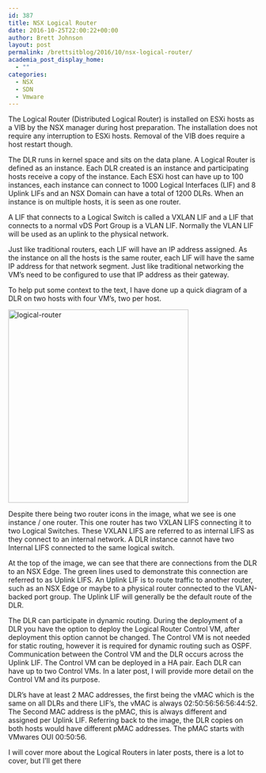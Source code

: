 ```yaml
---
id: 387
title: NSX Logical Router
date: 2016-10-25T22:00:22+00:00
author: Brett Johnson
layout: post
permalink: /brettsitblog/2016/10/nsx-logical-router/
academia_post_display_home:
  - ""
categories:
  - NSX
  - SDN
  - Vmware
---
```

The Logical Router (Distributed Logical Router) is installed on ESXi hosts as a VIB by the NSX manager during host preparation. The installation does not require any interruption to ESXi hosts. Removal of the VIB does require a host restart though.

The DLR runs in kernel space and sits on the data plane. A Logical Router is defined as an instance. Each DLR created is an instance and participating hosts receive a copy of the instance. Each ESXi host can have up to 100 instances, each instance can connect to 1000 Logical Interfaces (LIF) and 8 Uplink LIFs and an NSX Domain can have a total of 1200 DLRs. When an instance is on multiple hosts, it is seen as one router.

A LIF that connects to a Logical Switch is called a VXLAN LIF and a LIF that connects to a normal vDS Port Group is a VLAN LIF. Normally the VLAN LIF will be used as an uplink to the physical network.

Just like traditional routers, each LIF will have an IP address assigned. As the instance on all the hosts is the same router, each LIF will have the same IP address for that network segment. Just like traditional networking the VM’s need to be configured to use that IP address as their gateway.

To help put some context to the text, I have done up a quick diagram of a DLR on two hosts with four VM’s, two per host.

<a href="https://sdbrett.com/assets/images/2016/10/Logical-Router.png" target="_blank"><img class="alignnone wp-image-388" src="https://sdbrett.com/assets/images/2016/10/Logical-Router-280x300.png" alt="logical-router" width="364" height="390" srcset="https://sdbrett.com/assets/images2016/10/Logical-Router-280x300.png 280w, https://sdbrett.com/assets/images2016/10/Logical-Router-260x279.png 260w, https://sdbrett.com/assets/images2016/10/Logical-Router.png 726w" sizes="(max-width: 364px) 100vw, 364px" /></a>

Despite there being two router icons in the image, what we see is one instance / one router. This one router has two VXLAN LIFS connecting it to two Logical Switches. These VXLAN LIFS are referred to as internal LIFS as they connect to an internal network. A DLR instance cannot have two Internal LIFS connected to the same logical switch.
  
At the top of the image, we can see that there are connections from the DLR to an NSX Edge. The green lines used to demonstrate this connection are referred to as Uplink LIFS. An Uplink LIF is to route traffic to another router, such as an NSX Edge or maybe to a physical router connected to the VLAN-backed port group. The Uplink LIF will generally be the default route of the DLR.

The DLR can participate in dynamic routing. During the deployment of a DLR you have the option to deploy the Logical Router Control VM, after deployment this option cannot be changed. The Control VM is not needed for static routing, however it is required for dynamic routing such as OSPF. Communication between the Control VM and the DLR occurs across the Uplink LIF. The Control VM can be deployed in a HA pair. Each DLR can have up to two Control VMs. In a later post, I will provide more detail on the Control VM and its purpose. 

DLR’s have at least 2 MAC addresses, the first being the vMAC which is the same on all DLRs and there LIF’s, the vMAC is always 02:50:56:56:56:44:52. The Second MAC address is the pMAC, this is always different and assigned per Uplink LIF. Referring back to the image, the DLR copies on both hosts would have different pMAC addresses. The pMAC starts with VMwares OUI 00:50:56. 

I will cover more about the Logical Routers in later posts, there is a lot to cover, but I&#8217;ll get there